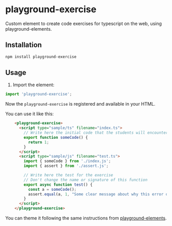 # playground-exercise

Custom element to create code exercises for typescript on the web, using playground-elements.

## Installation

```bash
npm install playground-exercise
```

## Usage

1. Import the element:

```js
import 'playground-exercise';
```

Now the `playground-exercise` is registered and available in your HTML.

You can use it like this: 

```html
    <playground-exercise>
      <script type="sample/ts" filename="index.ts">
        // Write here the initial code that the students will encounter when seeing the exercise
        export function someCode() {
          return 1;
        }
      </script>
      <script type="sample/js" filename="test.ts">
        import { someCode } from './index.js';
        import { assert } from './assert.js';

        // Write here the test for the exercise
        // Don't change the name or signature of this function
        export async function test() {
          const a = someCode();
          assert.equal(a, 1, "Some clear message about why this error ocurred");
        }
      </script>
    </playground-exercise>
```

You can theme it following the same instructions from [playground-elements](https://github.com/google/playground-elements#themes).